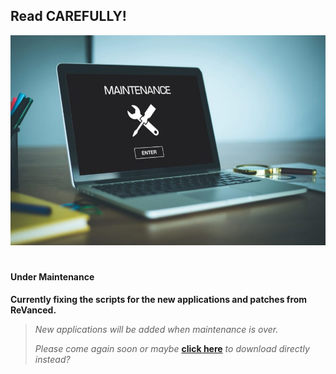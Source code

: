 ## Read CAREFULLY!
![](https://raw.githubusercontent.com/SCP-017/ReVanced-Download/main/assets/Website-Maintenance.jpg)

#

#### Under Maintenance

**Currently fixing the scripts for the new applications and patches from ReVanced.**

> _New applications will be added when maintenance is over._
>
> _Please come again soon or maybe_ [**click here**](https://is.gd/nrIbc1) _to download directly instead?_

